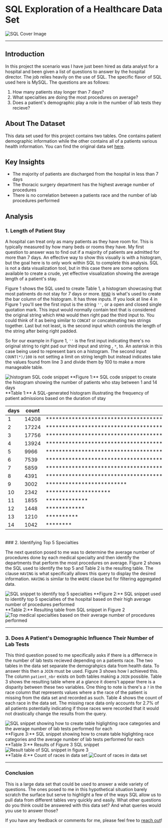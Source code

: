 # SQL Exploration of a Healthcare Data Set

![SQL Cover Image](images/daa_module5/cover_image_module_5.jpg)

---

## Introduction
In this project the scenario was I have just been hired as data analyst for a hospital and been given a list of questions to answer by the hospital director. The job relies heavily on the use of SQL. The specific flavor of SQL used here is MySQL. The questions are as follows:

1. How many patients stay longer than 7 days?
2. What specialties are doing the most procedures on average?
3. Does a patient's demographic play a role in the number of lab tests they recieve?

## About The Dataset

This data set used for this project contains two tables. One contains patient demographic information while the other contains all of a patients various health information. You can find the original data set [here](https://www.kaggle.com/code/iabhishekofficial/prediction-on-hospital-readmission/data?select=diabetic_data.csv).

## Key Insights

- The majority of patients are discharged from the hospital in less than 7 days
- The thoracic surgery department has the highest average number of procedures
- There is no correlation between a patients race and the number of lab procedures performed

## Analysis

### 1. Length of Patient Stay

A hospital can treat only as many patients as they have room for. This is typically measured by how many beds or rooms they have. My first question to answer was to find out if a majority of patients are admitted for more than 7 days. An effective way to show this visually is with a histogram, but the goal here is to only work within SQL to complete this analysis.  SQL is not a data visualization tool, but in this case there are some options available to create a crude, yet effective visualization showing the average length of a patient's stay.

Figure 1 shows the SQL used to create Table 1, a histogram showcasing that most patinents do not stay for 7 days or more. [`RPAD`](https://www.w3schools.com/sql/func_mysql_rpad.asp) is what's used to create the bar column of the histogram. It has three inputs. If you look at line 4 in Figure 1 you'll see the first input is the string `''`, or a open and closed single quotation mark. This input would normally contain text that is considered the original string which `RPAD` would then right pad the third input to.  You could think of it as being similar to `CONCAT` or concatenating two strings together.  Last but not least, is the second input which controls the length of the string after being right padded.

So for our example in Figure 1, `''` is the first input indicating there's no original string to right pad our third input and string , `*`, to. An asterisk in this case being used to represent bars on a histogram.  The second input `COUNT(*)/100` is not setting a limit on string length but instead indicates take the values found from line 3 and divide them by 100 to make a more manageable table.

<img src="images/daa_module5/histogram_sql_snippet.png" alt="histogram SQL code snippet">
  **Figure 1:** SQL code snippet to create the histogram showing the number of patients who stay between 1 and 14 days

<br/>
  **Table 1:** A SQL-generated histogram illustrating the frequency of patient admissions based on the duration of stay

|  days  | count | bar                                                                               |
|--------|-------|-----------------------------------------------------------------------------------|
| 1      | 14208 | ******************************************************************************************************************************************** |
| 2      | 17224 | ******************************************************************************************************************************************************************** |
| 3      | 17756 | ********************************************************************************************************************************************************************************** |
| 4      | 13924 | ******************************************************************************************************************************************* |
| 5      | 9966  | ************************************************************************************************************** |
| 6      | 7539  | ***************************************************************************************** |
| 7      | 5859  | ***************************************************************** |
| 8      | 4391  | ************************************************* |
| 9      | 3002  | ************************* |
| 10     | 2342  | ******************** |
| 11     | 1855  | ************* |
| 12     | 1448  | ************ |
| 13     | 1210  | ********** |
| 14     | 1042  | ******** |

<br/>
### 2. Identifying Top 5 Specialties

The next question posed to me was to determine the average number of procedures done by each medical specialty and then identify the departments that perform the most procedures on average. Figure 2 shows the SQL used to identify the top 5 and Table 2 is the resulting table. The clause `HAVING` is what specifically allows this query to display the desired information. `HAVING` is similar to the `WHERE` clause but for filtering aggregated data.

<img src="images/daa_module5/specialties_sql_snippet.png" alt="SQL snippet to identify top 5 specialties">
**Figure 2:** SQL snippet used to identify top 5 specialties of the hospital based on their high average number of procedures performed

<br/>
**Table 2:** Resulting table from SQL snippet in Figure 2
<img src="images/daa_module5/top_specialties.png" alt="Top medical specialties based on their average number of procedures performed">

---

### 3. Does A Patient's Demographic Influence Their Number of Lab Tests

This third question posed to me specifically asks if there is a differnece in the number of lab tests recieved depending on a patients race. The two tables in the data set separate the demograhpics data from health data. To answer this then a `JOIN` must be used. Figure 3 shows how I achieved this. The column `patient_nbr` exists on both tables making a `JOIN` possible. Table 3 shows the resulting table where at a glance it doens't appear there is a disparity between these two variables. One thing to note is there's a `?` in the race column that represents values where a the race of the patient is missing from the data set and recorded as such. Table 4 shows the count of each race in the data set. The missing race data only accounts for 2.7% of all patients potentially indicating if those races were recorded that it would not drastically change the results from the query.

<img src="images/daa_module5/race_lab_tests_sql_snippet.png" alt="SQL snippet showing how to create table higlighting race categories and the average number of lab tests performed for each">
**Figure 3:** SQL snippet showing how to create table higlighting race categories and the average number of lab tests performed for each

<br/>
**Table 3:** Results of Figure 3 SQL snippet
<img src="images/daa_module5/race_lab_tests_results_table.png" alt="Result table of SQL snippet in figure 3">

<br/>
**Table 4:** Count of races in data set
<img src="images/daa_module5/count_of_races.png" alt="Count of races in data set">

<br/>

---

### Conclusion

This is a large data set that could be used to answer a wide variety of questions. The ones posed to me in this hypothetical situation barely scratch the surface but serve to highlight a few of the ways SQL allow us to pull data from different tables very quickly and easily. What other questions do you think could be answered with this data set? And what queries would you use to answer those?

If you have any feedback or comments for me, please feel free to [reach out](https://www.linkedin.com/in/gregory-santoro/)!
